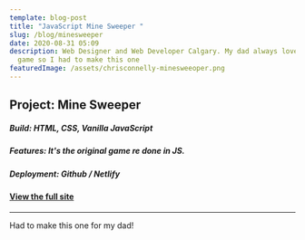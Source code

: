```yaml
---
template: blog-post
title: "JavaScript Mine Sweeper "
slug: /blog/minesweeper
date: 2020-08-31 05:09
description: Web Designer and Web Developer Calgary. My dad always loved this
  game so I had to make this one
featuredImage: /assets/chrisconnelly-minesweeoper.png
---
```

## Project: Mine Sweeper 

##### Build: HTML, CSS, Vanilla JavaScript

##### Features: It's the original game re done in JS.

##### Deployment: Github / Netlify

#### [View the full site](https://guardian-condo-care-2020.netlify.app)

---
Had to make this one for my dad!

